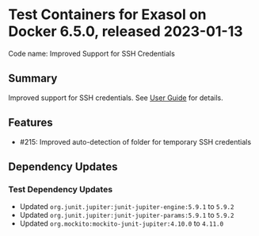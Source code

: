 # Test Containers for Exasol on Docker 6.5.0, released 2023-01-13

Code name: Improved Support for SSH Credentials

## Summary

Improved support for SSH credentials. See [User Guide](../user_guide/user_guide.md#ssh-access-and-temporary-credentials) for details.

## Features

* #215: Improved auto-detection of folder for temporary SSH credentials
## Dependency Updates

### Test Dependency Updates

* Updated `org.junit.jupiter:junit-jupiter-engine:5.9.1` to `5.9.2`
* Updated `org.junit.jupiter:junit-jupiter-params:5.9.1` to `5.9.2`
* Updated `org.mockito:mockito-junit-jupiter:4.10.0` to `4.11.0`
